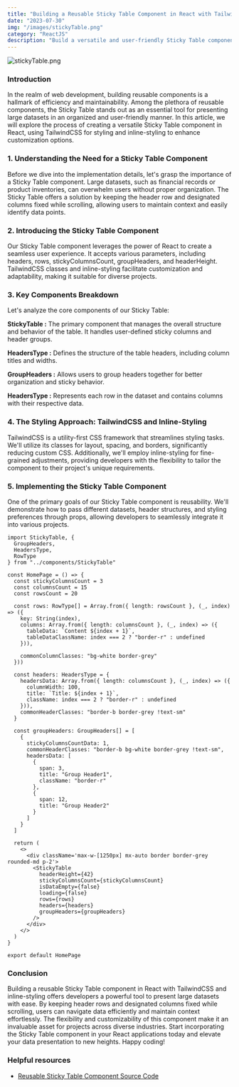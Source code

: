 ```yaml
---
title: "Building a Reusable Sticky Table Component in React with TailwindCSS"
date: "2023-07-30"
img: "/images/stickyTable.png"
category: "ReactJS"
description: "Build a versatile and user-friendly Sticky Table component in React effortlessly. The Sticky Table component empowers you to present large datasets with ease, allowing you to make not only the header row but also the columns you define sticky while scrolling. This flexible and customizable solution enhances user experience by providing constant visibility to essential data points. Tailor the component to your specific project needs, making it ideal for financial records, user information, and product inventories. Elevate your React applications with the powerful and adaptable Sticky Table component today!"
---
```


![stickyTable.png](https://www.ozanbatuhankurucu.com/images/stickyTable.png)

### Introduction

In the realm of web development, building reusable components is a hallmark of efficiency and maintainability. Among the plethora of reusable components, the Sticky Table stands out as an essential tool for presenting large datasets in an organized and user-friendly manner. In this article, we will explore the process of creating a versatile Sticky Table component in React, using TailwindCSS for styling and inline-styling to enhance customization options.

### 1. Understanding the Need for a Sticky Table Component

Before we dive into the implementation details, let's grasp the importance of a Sticky Table component. Large datasets, such as financial records or product inventories, can overwhelm users without proper organization. The Sticky Table offers a solution by keeping the header row and designated columns fixed while scrolling, allowing users to maintain context and easily identify data points.

### 2. Introducing the Sticky Table Component

Our Sticky Table component leverages the power of React to create a seamless user experience. It accepts various parameters, including headers, rows, stickyColumnsCount, groupHeaders, and headerHeight. TailwindCSS classes and inline-styling facilitate customization and adaptability, making it suitable for diverse projects.

### 3. Key Components Breakdown

Let's analyze the core components of our Sticky Table:

**StickyTable :** The primary component that manages the overall structure and behavior of the table. It handles user-defined sticky columns and header groups.

**HeadersType :** Defines the structure of the table headers, including column titles and widths.

**GroupHeaders :** Allows users to group headers together for better organization and sticky behavior.

**HeadersType :** Represents each row in the dataset and contains columns with their respective data.

### 4. The Styling Approach: TailwindCSS and Inline-Styling

TailwindCSS is a utility-first CSS framework that streamlines styling tasks. We'll utilize its classes for layout, spacing, and borders, significantly reducing custom CSS. Additionally, we'll employ inline-styling for fine-grained adjustments, providing developers with the flexibility to tailor the component to their project's unique requirements.

### 5. Implementing the Sticky Table Component

One of the primary goals of our Sticky Table component is reusability. We'll demonstrate how to pass different datasets, header structures, and styling preferences through props, allowing developers to seamlessly integrate it into various projects.

```
import StickyTable, {
  GroupHeaders,
  HeadersType,
  RowType
} from "../components/StickyTable"

const HomePage = () => {
  const stickyColumnsCount = 3
  const columnsCount = 15
  const rowsCount = 20

  const rows: RowType[] = Array.from({ length: rowsCount }, (_, index) => ({
    key: String(index),
    columns: Array.from({ length: columnsCount }, (_, index) => ({
      tableData: `Content ${index + 1}`,
      tableDataClassName: index === 2 ? "border-r" : undefined
    })),

    commonColumnClasses: "bg-white border-grey"
  }))

  const headers: HeadersType = {
    headersData: Array.from({ length: columnsCount }, (_, index) => ({
      columnWidth: 100,
      title: `Title: ${index + 1}`,
      className: index === 2 ? "border-r" : undefined
    })),
    commonHeaderClasses: "border-b border-grey !text-sm"
  }

  const groupHeaders: GroupHeaders[] = [
    {
      stickyColumnsCountData: 1,
      commonHeaderClasses: "border-b bg-white border-grey !text-sm",
      headersData: [
        {
          span: 3,
          title: "Group Header1",
          className: "border-r"
        },
        {
          span: 12,
          title: "Group Header2"
        }
      ]
    }
  ]

  return (
    <>
      <div className='max-w-[1250px] mx-auto border border-grey rounded-md p-2'>
        <StickyTable
          headerHeight={42}
          stickyColumnsCount={stickyColumnsCount}
          isDataEmpty={false}
          loading={false}
          rows={rows}
          headers={headers}
          groupHeaders={groupHeaders}
        />
      </div>
    </>
  )
}

export default HomePage
```

### Conclusion

Building a reusable Sticky Table component in React with TailwindCSS and inline-styling offers developers a powerful tool to present large datasets with ease. By keeping header rows and designated columns fixed while scrolling, users can navigate data efficiently and maintain context effortlessly. The flexibility and customizability of this component make it an invaluable asset for projects across diverse industries. Start incorporating the Sticky Table component in your React applications today and elevate your data presentation to new heights. Happy coding!

### Helpful resources

- [Reusable Sticky Table Component Source Code](https://github.com/ozanbatuhankurucu/my-blog-site/commit/a98b26244a80550a3e1e7c977d5a9a8e0b1cfae2)
